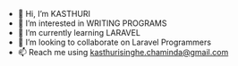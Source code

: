 - 👋 Hi, I’m  KASTHURI
- 👀 I’m interested in WRITING PROGRAMS
- 🌱 I’m currently learning LARAVEL
- 💞️ I’m looking to collaborate on Laravel Programmers
- 📫 Reach me using kasthurisinghe.chaminda@gmail.com

<!---
kasthurikg/kasthurikg is a ✨ special ✨ repository because its `README.md` (this file) appears on your GitHub profile.
You can click the Preview link to take a look at your changes.
--->
